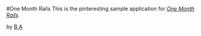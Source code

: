 #One Month Rails
This is the pinteresting sample application for
[*One Month Rails*](http://onemonthrails.com)

by [B A](http://pioneerboston.com)
